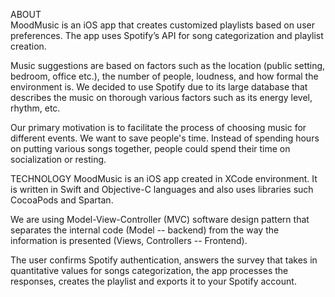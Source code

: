 ABOUT  
MoodMusic is an iOS app that creates customized playlists based on user preferences. 
The app uses Spotify’s API for song categorization and playlist creation. 

Music suggestions are based on factors such as the location (public setting, bedroom, office etc.), the number of people, loudness, and how formal the environment is. We decided to use Spotify due to its large database that describes the music on thorough various factors such as its energy level, rhythm, etc.

Our primary motivation is to facilitate the process of choosing music for different events. We want to save people's time. Instead of spending hours on putting various songs together, people could spend their time on socialization or resting. 

TECHNOLOGY
MoodMusic is an iOS app created in XCode environment. It is written in Swift and Objective-C languages and also uses libraries such CocoaPods and Spartan. 

We are using Model-View-Controller (MVC) software design pattern that separates the internal code (Model -- backend) from the way the information is presented (Views, Controllers -- Frontend).

The user confirms Spotify authentication, answers the survey that takes in quantitative values for songs categorization, the app processes the responses, creates the playlist and exports it to your Spotify account. 
